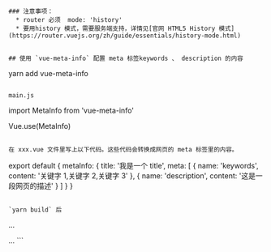 ```

### 注意事项：
  * router 必须  mode: 'history'
  * 要用history 模式，需要服务端支持，详情见[官网 HTML5 History 模式](https://router.vuejs.org/zh/guide/essentials/history-mode.html)


## 使用 `vue-meta-info` 配置 meta 标签keywords 、 description 的内容

```

yarn add vue-meta-info

```

main.js

```

import MetaInfo from 'vue-meta-info'

Vue.use(MetaInfo)

```

在 xxx.vue 文件里写上以下代码。这些代码会转换成网页的 meta 标签里的内容。

```

export default {
metaInfo: {
title: '我是一个 title',
meta: [
{
name: 'keywords',
content: '关键字 1,关键字 2,关键字 3'
},
{
name: 'description',
content: '这是一段网页的描述'
}
]
}
}

```

`yarn build` 后

```

...

  <title>我是一个title</title>
  ...
  <meta data-vue-meta-info="true" name="keywords" content="关键字1,关键字2,关键字3">
  <meta data-vue-meta-info="true" name="description" content="这是一段网页的描述">
```
